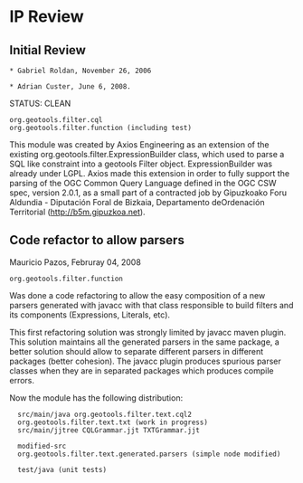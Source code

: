 # IP Review

## Initial Review

    * Gabriel Roldan, November 26, 2006

    * Adrian Custer, June 6, 2008.


STATUS: CLEAN

```
org.geotools.filter.cql
org.geotools.filter.function (including test)
```

This module was created by Axios Engineering as an extension of the
existing org.geotools.filter.ExpressionBuilder class, which used to
parse a SQL like constraint into a geotools Filter object.
ExpressionBuilder was already under LGPL. Axios made this extension in
order to fully support the parsing of the OGC Common Query Language
defined in the OGC CSW spec, version 2.0.1, as a small part of a
contracted job by Gipuzkoako Foru Aldundia - Diputación Foral de
Bizkaia, Departamento deOrdenación Territorial
(http://b5m.gipuzkoa.net).

## Code refactor to allow parsers

Mauricio Pazos, Februray 04, 2008


```
org.geotools.filter.function
```

Was done a code refactoring to allow the easy composition of a new
parsers generated with javacc with that class responsible to build
filters and its components (Expressions, Literals, etc).

This first refactoring solution was strongly limited by javacc maven
plugin. This solution maintains all the generated parsers in the same
package, a better solution should allow to separate different parsers in
different packages (better cohesion). The javacc plugin produces
spurious parser classes when they are in separated packages which
produces compile errors.

Now the module has the following distribution:

```
  src/main/java org.geotools.filter.text.cql2
  org.geotools.filter.text.txt (work in progress)
  src/main/jjtree CQLGrammar.jjt TXTGrammar.jjt

  modified-src
  org.geotools.filter.text.generated.parsers (simple node modified)

  test/java (unit tests)
```